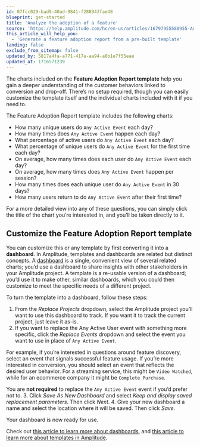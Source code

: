 ```yaml
---
id: 07fcc029-bad9-40ad-9841-f288943fae48
blueprint: get-started
title: 'Analyze the adoption of a feature'
source: 'https://help.amplitude.com/hc/en-us/articles/16797955580955-Analyze-the-adoption-of-a-feature'
this_article_will_help_you:
  - 'Generate a feature adoption report from a pre-built template'
landing: false
exclude_from_sitemap: false
updated_by: 5817a4fa-a771-417a-aa94-a0b1e7f55eae
updated_at: 1716571239
---
```

The charts included on the **Feature Adoption Report template** help you gain a deeper understanding of the customer behaviors linked to conversion and drop-off. There’s no setup required, though you can easily customize the template itself and the individual charts included with it if you need to.

The Feature Adoption Report template includes the following charts:

* How many unique users do `Any Active Event` each day?
* How many times does `Any Active Event` happen each day?
* What percentage of active users do `Any Active Event` each day?
* What percentage of unique users do `Any Active Event` for the first time each day?
* On average, how many times does each user do `Any Active Event` each day?
* On average, how many times does `Any Active Event` happen per session?
* How many times does each unique user do `Any Active Event` in 30 days?
* How many users return to do `Any Active Event` after their first time?

For a more detailed view into any of these questions, you can simply click the title of the chart you’re interested in, and you’ll be taken directly to it.

## Customize the Feature Adoption Report template

You can customize this or any template by first converting it into a **dashboard**. In Amplitude, templates and dashboards are related but distinct concepts. A [dashboard](/analytics/dashboard-create) is a single, convenient view of several related charts; you’d use a dashboard to share insights with other stakeholders in your Amplitude project. A template is a re-usable version of a dashboard; you’d use it to make other, similar dashboards, which you could then customize to meet the specific needs of a different project.

To turn the template into a dashboard, follow these steps:

1. From the *Replace Projects* dropdown, select the Amplitude project you’ll want to use this dashboard to track. If you want it to track the current project, just leave it as-is.
2. If you want to replace the Any Active User event with something more specific, click the *Replace Events* dropdown and select the event you want to use in place of `Any Active Event`.  
  
For example, if you’re interested in questions around feature discovery, select an event that signals successful feature usage. If you’re more interested in conversion, you should select an event that reflects the desired user behavior. For a streaming service, this might be `Video Watched`, while for an ecommerce company it might be `Complete Purchase`.  
  
You are **not required** to replace the `Any Active Event` event if you’d prefer not to.
3. Click *Save As New Dashboard* and select *Keep and display saved replacement parameters*. Then click *Next*.
4. Give your new dashboard a name and select the location where it will be saved. Then click *Save*.

Your dashboard is now ready for use.

Check out [this article to learn more about dashboards](/analytics/dashboard-create), and [this article to learn more about templates in Amplitude](/analytics/templates).